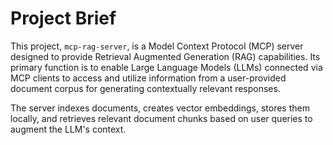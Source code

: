 <!-- Version: 0.2 | Last Updated: 2025-06-04 -->

# Project Brief

This project, `mcp-rag-server`, is a Model Context Protocol (MCP) server designed to provide Retrieval Augmented Generation (RAG) capabilities. Its primary function is to enable Large Language Models (LLMs) connected via MCP clients to access and utilize information from a user-provided document corpus for generating contextually relevant responses.

The server indexes documents, creates vector embeddings, stores them locally, and retrieves relevant document chunks based on user queries to augment the LLM's context.
